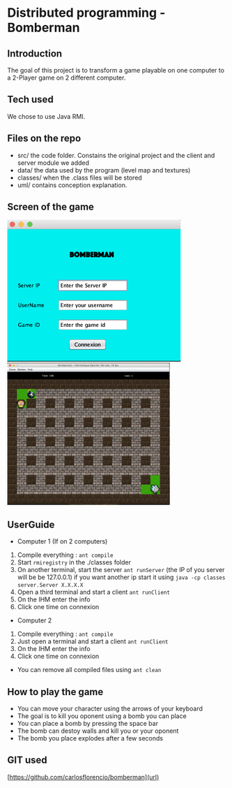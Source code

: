 # Distributed programming - Bomberman

## Introduction

The goal of this project is to transform a game playable on one computer to a 2-Player game on 2 different computer.

## Tech used 
We chose to use Java RMI.

## Files on the repo

- src/ the code folder. Constains the original project and the client and server module we added
- data/ the data used by the program (level map and textures)
- classes/ when the .class files will be stored
- uml/ contains conception explanation.

## Screen of the game
<img src="Home.png" Height=325> <img src="Game.png" Height=325>

## UserGuide
 - Computer 1 (If on 2 computers)
  1. Compile everything : `ant compile`
  2. Start `rmiregistry` in the ./classes folder
  3. On another terminal, start the server `ant runServer` (the IP of you server will be be 127.0.0.1) if you want another ip start it using `java -cp classes server.Server X.X.X.X`
  4. Open a third terminal and start a client `ant runClient`
  5. On the IHM enter the info
  6. Click one time on connexion

 - Computer 2
  1. Compile everything : `ant compile`
  2. Just open a terminal and start a client `ant runClient`
  3. On the IHM enter the info
  4. Click one time on connexion
 
 - You can remove all compiled files using `ant clean`

## How to play the game
 - You can move your character using the arrows of your keyboard
 - The goal is to kill you oponent using a bomb you can place
 - You can place a bomb by pressing the space bar
 - The bomb can destoy walls and kill you or your oponent
 - The bomb you place explodes after a few seconds

## GIT used
[https://github.com/carlosflorencio/bomberman](url)
